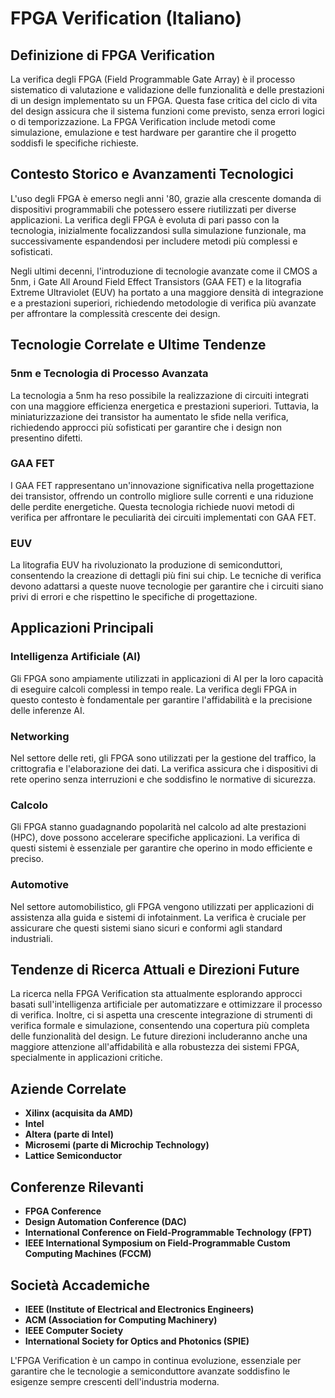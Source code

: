 # FPGA Verification (Italiano)

## Definizione di FPGA Verification

La verifica degli FPGA (Field Programmable Gate Array) è il processo sistematico di valutazione e validazione delle funzionalità e delle prestazioni di un design implementato su un FPGA. Questa fase critica del ciclo di vita del design assicura che il sistema funzioni come previsto, senza errori logici o di temporizzazione. La FPGA Verification include metodi come simulazione, emulazione e test hardware per garantire che il progetto soddisfi le specifiche richieste.

## Contesto Storico e Avanzamenti Tecnologici

L'uso degli FPGA è emerso negli anni '80, grazie alla crescente domanda di dispositivi programmabili che potessero essere riutilizzati per diverse applicazioni. La verifica degli FPGA è evoluta di pari passo con la tecnologia, inizialmente focalizzandosi sulla simulazione funzionale, ma successivamente espandendosi per includere metodi più complessi e sofisticati.

Negli ultimi decenni, l'introduzione di tecnologie avanzate come il CMOS a 5nm, i Gate All Around Field Effect Transistors (GAA FET) e la litografia Extreme Ultraviolet (EUV) ha portato a una maggiore densità di integrazione e a prestazioni superiori, richiedendo metodologie di verifica più avanzate per affrontare la complessità crescente dei design.

## Tecnologie Correlate e Ultime Tendenze

### 5nm e Tecnologia di Processo Avanzata

La tecnologia a 5nm ha reso possibile la realizzazione di circuiti integrati con una maggiore efficienza energetica e prestazioni superiori. Tuttavia, la miniaturizzazione dei transistor ha aumentato le sfide nella verifica, richiedendo approcci più sofisticati per garantire che i design non presentino difetti.

### GAA FET

I GAA FET rappresentano un'innovazione significativa nella progettazione dei transistor, offrendo un controllo migliore sulle correnti e una riduzione delle perdite energetiche. Questa tecnologia richiede nuovi metodi di verifica per affrontare le peculiarità dei circuiti implementati con GAA FET.

### EUV

La litografia EUV ha rivoluzionato la produzione di semiconduttori, consentendo la creazione di dettagli più fini sui chip. Le tecniche di verifica devono adattarsi a queste nuove tecnologie per garantire che i circuiti siano privi di errori e che rispettino le specifiche di progettazione.

## Applicazioni Principali

### Intelligenza Artificiale (AI)

Gli FPGA sono ampiamente utilizzati in applicazioni di AI per la loro capacità di eseguire calcoli complessi in tempo reale. La verifica degli FPGA in questo contesto è fondamentale per garantire l'affidabilità e la precisione delle inferenze AI.

### Networking

Nel settore delle reti, gli FPGA sono utilizzati per la gestione del traffico, la crittografia e l'elaborazione dei dati. La verifica assicura che i dispositivi di rete operino senza interruzioni e che soddisfino le normative di sicurezza.

### Calcolo

Gli FPGA stanno guadagnando popolarità nel calcolo ad alte prestazioni (HPC), dove possono accelerare specifiche applicazioni. La verifica di questi sistemi è essenziale per garantire che operino in modo efficiente e preciso.

### Automotive

Nel settore automobilistico, gli FPGA vengono utilizzati per applicazioni di assistenza alla guida e sistemi di infotainment. La verifica è cruciale per assicurare che questi sistemi siano sicuri e conformi agli standard industriali.

## Tendenze di Ricerca Attuali e Direzioni Future

La ricerca nella FPGA Verification sta attualmente esplorando approcci basati sull'intelligenza artificiale per automatizzare e ottimizzare il processo di verifica. Inoltre, ci si aspetta una crescente integrazione di strumenti di verifica formale e simulazione, consentendo una copertura più completa delle funzionalità del design. Le future direzioni includeranno anche una maggiore attenzione all'affidabilità e alla robustezza dei sistemi FPGA, specialmente in applicazioni critiche.

## Aziende Correlate

- **Xilinx (acquisita da AMD)**
- **Intel**
- **Altera (parte di Intel)**
- **Microsemi (parte di Microchip Technology)**
- **Lattice Semiconductor**

## Conferenze Rilevanti

- **FPGA Conference**
- **Design Automation Conference (DAC)**
- **International Conference on Field-Programmable Technology (FPT)**
- **IEEE International Symposium on Field-Programmable Custom Computing Machines (FCCM)**

## Società Accademiche

- **IEEE (Institute of Electrical and Electronics Engineers)**
- **ACM (Association for Computing Machinery)**
- **IEEE Computer Society**
- **International Society for Optics and Photonics (SPIE)**

L'FPGA Verification è un campo in continua evoluzione, essenziale per garantire che le tecnologie a semiconduttore avanzate soddisfino le esigenze sempre crescenti dell'industria moderna.
